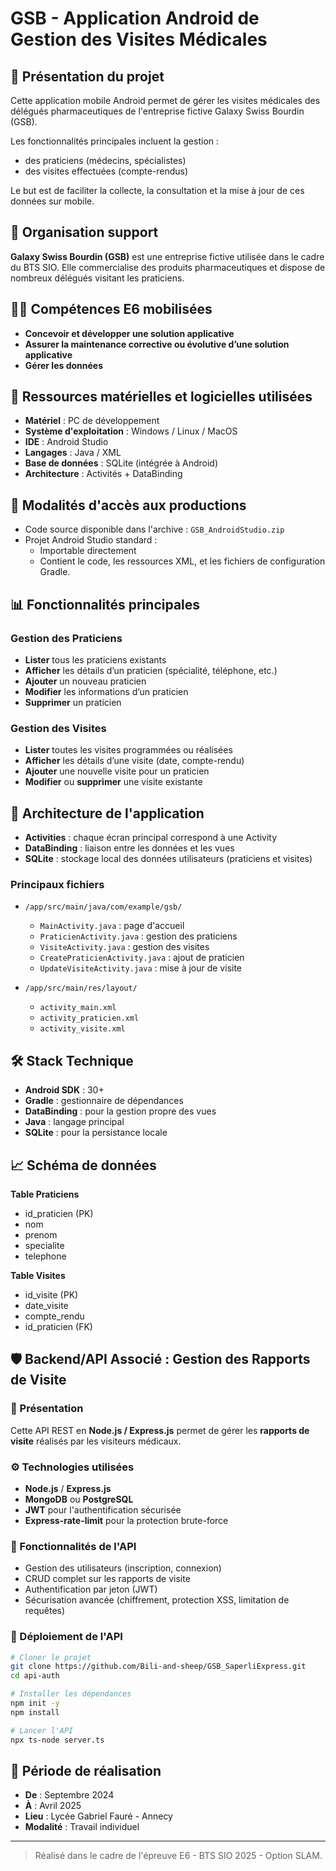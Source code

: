 
# GSB - Application Android de Gestion des Visites Médicales

## 📄 Présentation du projet

Cette application mobile Android permet de gérer les visites médicales des délégués pharmaceutiques de l'entreprise fictive Galaxy Swiss Bourdin (GSB). 

Les fonctionnalités principales incluent la gestion :
- des praticiens (médecins, spécialistes)
- des visites effectuées (compte-rendus)

Le but est de faciliter la collecte, la consultation et la mise à jour de ces données sur mobile.

## 🏢 Organisation support

**Galaxy Swiss Bourdin (GSB)** est une entreprise fictive utilisée dans le cadre du BTS SIO. Elle commercialise des produits pharmaceutiques et dispose de nombreux délégués visitant les praticiens.

## 🧑‍💻 Compétences E6 mobilisées

- **Concevoir et développer une solution applicative**
- **Assurer la maintenance corrective ou évolutive d’une solution applicative**
- **Gérer les données**

## 🔧 Ressources matérielles et logicielles utilisées

- **Matériel** : PC de développement
- **Système d'exploitation** : Windows / Linux / MacOS
- **IDE** : Android Studio
- **Langages** : Java / XML
- **Base de données** : SQLite (intégrée à Android)
- **Architecture** : Activités + DataBinding

## 👥 Modalités d'accès aux productions

- Code source disponible dans l'archive : `GSB_AndroidStudio.zip`
- Projet Android Studio standard : 
  - Importable directement
  - Contient le code, les ressources XML, et les fichiers de configuration Gradle.

## 📊 Fonctionnalités principales

### Gestion des Praticiens
- **Lister** tous les praticiens existants
- **Afficher** les détails d’un praticien (spécialité, téléphone, etc.)
- **Ajouter** un nouveau praticien
- **Modifier** les informations d’un praticien
- **Supprimer** un praticien

### Gestion des Visites
- **Lister** toutes les visites programmées ou réalisées
- **Afficher** les détails d’une visite (date, compte-rendu)
- **Ajouter** une nouvelle visite pour un praticien
- **Modifier** ou **supprimer** une visite existante

## 🔄 Architecture de l'application

- **Activities** : chaque écran principal correspond à une Activity
- **DataBinding** : liaison entre les données et les vues
- **SQLite** : stockage local des données utilisateurs (praticiens et visites)

### Principaux fichiers
- `/app/src/main/java/com/example/gsb/`
  - `MainActivity.java` : page d'accueil
  - `PraticienActivity.java` : gestion des praticiens
  - `VisiteActivity.java` : gestion des visites
  - `CreatePraticienActivity.java` : ajout de praticien
  - `UpdateVisiteActivity.java` : mise à jour de visite

- `/app/src/main/res/layout/`
  - `activity_main.xml`
  - `activity_praticien.xml`
  - `activity_visite.xml`

## 🛠️ Stack Technique

- **Android SDK** : 30+
- **Gradle** : gestionnaire de dépendances
- **DataBinding** : pour la gestion propre des vues
- **Java** : langage principal
- **SQLite** : pour la persistance locale

## 📈 Schéma de données

**Table Praticiens**
- id_praticien (PK)
- nom
- prenom
- specialite
- telephone

**Table Visites**
- id_visite (PK)
- date_visite
- compte_rendu
- id_praticien (FK)

## 🛡️ Backend/API Associé : Gestion des Rapports de Visite

### 🔗 Présentation
Cette API REST en **Node.js / Express.js** permet de gérer les **rapports de visite** réalisés par les visiteurs médicaux.

### ⚙️ Technologies utilisées
- **Node.js** / **Express.js**
- **MongoDB** ou **PostgreSQL**
- **JWT** pour l'authentification sécurisée
- **Express-rate-limit** pour la protection brute-force

### 🚀 Fonctionnalités de l'API
- Gestion des utilisateurs (inscription, connexion)
- CRUD complet sur les rapports de visite
- Authentification par jeton (JWT)
- Sécurisation avancée (chiffrement, protection XSS, limitation de requêtes)

### 🧪 Déploiement de l'API
```bash
# Cloner le projet
git clone https://github.com/Bili-and-sheep/GSB_SaperliExpress.git
cd api-auth

# Installer les dépendances
npm init -y
npm install

# Lancer l'API
npx ts-node server.ts
```

## 📆 Période de réalisation

- **De** : Septembre 2024
- **À** : Avril 2025
- **Lieu** : Lycée Gabriel Fauré - Annecy
- **Modalité** : Travail individuel

---

> Réalisé dans le cadre de l'épreuve E6 - BTS SIO 2025 - Option SLAM.
